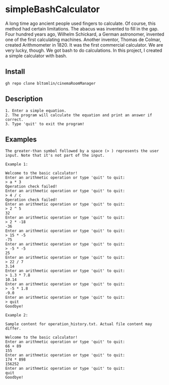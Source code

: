 # simpleBashCalculator
A long time ago ancient people used fingers to calculate. Of course, this method had certain limitations. The abacus was invented to fill in the gap. Four hundred years ago, Wilhelm Schickard, a German astronomer, invented one of the first calculating machines. Another inventor, Thomas de Colmar, created Arithmometer in 1820. It was the first commercial calculator. We are very lucky, though. We got bash to do calculations. In this project, I created a simple calculator with bash.

## Install
`gh repo clone bltomlin/cinemaRoomManager`


## Description
    1. Enter a simple equation. 
    2. The program will calculate the equation and print an answer if correct.
    3. Type 'quit' to exit the program!
    

## Examples
```
The greater-than symbol followed by a space (> ) represents the user input. Note that it's not part of the input.

Example 1:

Welcome to the basic calculator!
Enter an arithmetic operation or type 'quit' to quit:
> a * 3
Operation check failed!
Enter an arithmetic operation or type 'quit' to quit:
> 4 / c
Operation check failed!
Enter an arithmetic operation or type 'quit' to quit:
> 2 ^ 5
32
Enter an arithmetic operation or type 'quit' to quit:
> 2 * -18
-36
Enter an arithmetic operation or type 'quit' to quit:
> 15 * -5
-75
Enter an arithmetic operation or type 'quit' to quit:
> -5 * -5
25
Enter an arithmetic operation or type 'quit' to quit:
> 22 / 7
3.14
Enter an arithmetic operation or type 'quit' to quit:
> 1.3 * 7.8
10.14
Enter an arithmetic operation or type 'quit' to quit:
> -5 * 1.8
-9.0
Enter an arithmetic operation or type 'quit' to quit:
> quit
Goodbye!

Example 2:

Sample content for operation_history.txt. Actual file content may differ.

Welcome to the basic calculator!
Enter an arithmetic operation or type 'quit' to quit:
66 + 89
155
Enter an arithmetic operation or type 'quit' to quit:
174 * 898
156252
Enter an arithmetic operation or type 'quit' to quit:
quit
Goodbye!
```
